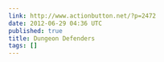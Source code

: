 ```yaml
---
link: http://www.actionbutton.net/?p=2472
date: 2012-06-29 04:36 UTC
published: true
title: Dungeon Defenders
tags: []
---
```



